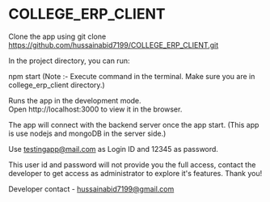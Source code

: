# COLLEGE_ERP_CLIENT

Clone the app using
git clone https://github.com/hussainabid7199/COLLEGE_ERP_CLIENT.git

In the project directory, you can run:

npm start (Note :- Execute command in the terminal. Make sure you are in college_erp_client directory.)

Runs the app in the development mode.<br />
Open http://localhost:3000 to view it in the browser.

The app will connect with the backend server once the app start. (This app is use nodejs and mongoDB in the server side.)

Use testingapp@mail.com as Login ID and 12345 as password.

This user id and password will not provide you the full access, contact the developer to get access as administrator to explore it's features.
Thank you!

Developer contact - hussainabid7199@gmail.com
